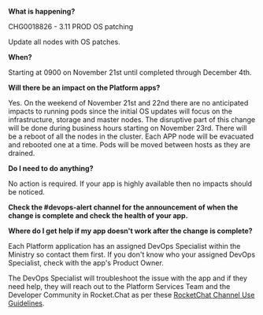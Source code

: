 
**What is happening?**

CHG0018826 - 3.11 PROD OS patching

Update all nodes with OS patches.

**When?**

Starting at 0900 on November 21st until completed through December 4th.

**Will there be an impact on the Platform apps?**

Yes. On the weekend of November 21st and 22nd there are no anticipated impacts to running pods since the initial OS updates will focus on the infrastructure, storage and master nodes. The disruptive part of this change will be done during business hours starting on November 23rd. There will be a reboot of all the nodes in the cluster. Each APP node will be evacuated and rebooted one at a time. Pods will be moved between hosts as they are drained.

**Do I need to do anything?**

No action is required. If your app is highly available then no impacts should be noticed.

**Check the #devops-alert channel for the announcement of when the change is complete and check the health of your app.**

**Where do I get help if my app doesn't work after the change is complete?**

Each Platform application has an assigned DevOps Specialist within the Ministry so contact them first. If you don't know who your assigned DevOps Specialist, check with the app's Product Owner.

The DevOps Specialist will troubleshoot the issue with the app and if they need help, they will reach out to the Platform Services Team and the Developer Community in Rocket.Chat as per these [RocketChat Channel Use Guidelines](
https://developer.gov.bc.ca/Getting-human-support-for-issues-not-covered-by-devops-requests).
